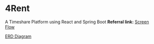 # 4Rent
A Timeshare Platform using React and Spring Boot
**Referral link:**
[Screen Flow](https://viewer.diagrams.net/?tags=%7B%7D&target=blank&highlight=0000ff&edit=_blank&layers=1&nav=1&title=ScreenFlow.png#R7Vxbc9o4GP01zD6R8QXfHksu25mmu5lm03b3ZccYAWpsi9oigf76lWzJNwnHgI1NZl9aW1iCnO%2FofDfBSL8Otr9H7nr1Gc2BP9KU%2BXak34w0TbMVnfxHR3bpiKUZ6cAygvN0SM0HHuEvwAYVNrqBcxCXHsQI%2BRiuy4MeCkPg4dKYG0XotfzYAvnld127SyAMPHquL45%2Bg3O8YqOqouQvfARwuWJvbRvshZnrPS8jtAnZ%2B4UoBOkrgcuXYY%2FGK3eOXgtD%2Bu1Iv44QwulVsL0GPoWVI5bOu9vzavaRIxDiRhO0x3EYPMVPn35Mr%2F%2FZffukfvl3PGGGe3H9DcOCfVq84%2BAkfx6gqygjffq6ghg8rl2PvvpK6EDGVjjwyZ1KLhfQ96%2BRj6Jkrn57e3d3e0PG2duACIPt3j9AzWAhTAMoADjakUfYhLHBzcFYpvH714LNDI73qmgvnQ26jCjLbPUcMXLBQDsEQK1bAO9sAqDSDoC6UcbPNkX8dF0Cn9oGfJ%2B%2B%2FjFWfn5%2FmFlft%2FHXP58e76be2FIF%2BP5awZhOo%2F%2Bs0Zr8u1kLkJKliTaAw%2BG8u1MKfBSwkyC8H06rAqctoaOUjZ2hKZKxiObCdzEXwzY5emPeEpa2A2q2fTmoTkNQza5AtcUNDebEe7BbFOEVWqLQ9W%2Fz0WkZzvyZe0QYnYL4A2C8Y67Q3WBUhhhsIf5Op18Z7O5vthi9vtkWb3bs5mCzxGgTeaCOUMw9YDdaAlz34CR9kCJTa%2BYIEBLCl7Lfbd1mnDR7bAb8GXrtxFxq0ViZ6eTmSj4FuaabA5JYpF8L2q1bMJn6IYrcXeGBNYIhjgsrP9CBgpNXK07eUJUKHdIlc3Jkn%2B14L645vezxkHzq75wN9KZAG3qb8ya548SRGkpKj6LV5X%2B42YaRJVY05VbM1kiJy6bl5m2bLm9P0Kz6Ceak9vlu%2BMjjrYIj%2F4iITpAhFNKIKE6u3ReXWJhekPyDsBf4NDki0yB4HVEnafrE%2BNMZecRcJlcIPcNwSV0njDFKTL2IUEBTtwitSX5CVw9AuJHuh3t3Bvwyh10fLkNy7RHqkc%2BkT7mafWAvBHA%2BT7cLiOEvd5asR1nMTEsWN6YjozZHYGkfmzzKUqoS4%2Ffv673BhnKlG86kbN707mT%2B26ZsWb4CWixigCs8OpQ5tXpfYk4w3HhvnEXDDKlJ0yi6s4CPxzIFCJ%2FS%2FfYQIQLFBYGpq72DaQhg3qMlDC8HQ1PvG0O7n%2BhEmoHwV86WgZhiJCMHyZKGRWfIQKSeRxU9uOdD7zl1yz83tOo39VbAe56hbT5CrtyAkj2cxesMuAtywzUE3r%2FllCvF4JWgYz3vGVyrKZj0C1iSOIr6hktRM1tWMz2vmok7Q2R5OP9Ay%2FqU0b4bx9AjcMREA7A4XACyjHqeXuUZVSZhNenVQEovTYWPe9g3ha9gcUNicD52YuirVrznpMKjPYmfmHdV8jqnsk6Ki7BOWxmY00C%2B892fy7fiw%2FD5nai2IudRljwp5Rxn8AJui82GYSlPByoyLHEYZ3O4PDSsC8lWIuA6ZY2oak17GiGvMuvSjT6sKvM%2BTkmqz8fTzG5cZW7KxzNF6aLMXzOZT%2BpsnhvN6RoYBO9D01PK1kXiE4u3tE%2Fc67pZntGhros1r3vimCkfYQDiFQElFsw3mAi9Ul%2B2tN4DdLH%2B9WE%2Bv0w0%2B68mOsYFO4kTPILR0CM4vXWO5R0DMTu9FgL%2FrI1SiPtnG4yRWNa8TC9hvOklnJa8hGafzUuIlei%2FuKCR4TnALvSHq2ya0aOfkAdP9crWcVn6EHmTKsyRuta4Hr1nD50psLUbyFhK%2BcuvXtSws07DDEcxWtEwVS3nocJxyQ5FTaxJfwbBDES%2FxZcZsJ21YyknjiqAdc5u2wGy1v35obfl0Gooh9apcnjc8aCJXqaX88ZpH2GCaZ7huI%2BqCbtYrDa7ywiAkljjFaBFingzCyB%2BJ6pdrxbKlXJi2HkGSbYEYz5E8MX1EuImB7XWiFh3J1psAIfahYah0%2FT4Q2en2p1jy%2Fb76%2FPHnNY9Umxrk%2F0%2Bz%2FuaUjcwkLbhxKqw6ci24USrrNNx21AVa2c87g52xYjs4uS6ZmvWyLWmT6ySQcYndgl5mKiXZ3Qn547om%2F9Xn9PVRx%2BU%2BpBssXLcoKobzfuSPQuQ2AvhAsROhRckqHo8vHr6LOmBhe4LXBJwk5sZPW7%2BLpRLqw%2BDiHSppl4ypd4O1cqLal10yeSVbanhBlitO1br6uWslXSXNyve%2FF5Nvz0MUQOSk6YjeoJdnokoySnUC9vY%2B2let69NbVLZgq3s60rgqZ0tPhEjzmn2LZ%2F94eZQ6n9Gpd7Sf1tD67f%2Bd8Ch02OPmbUpiJJ2iBTVXrshmtj6e2RFM%2FJX7wKQbGQYLlAUsEjnXUjhG6Ue5UqZGCe2QM4gcGKL44HbbKCiZlerEFbvotZr9DdcUdsfvDU5unLql6dPM6no%2BDNRy7%2FnSyXtnahZfWRHj6PzPsogxKyOWr31Bk76%2FaCqrFlNe7VttAbknLB6lbUDktoW5Ulysq6b33Y4yTS6SPVKISr%2FCYL3c%2BokJWSNSKmOaZ8mUvw8mFWe0Z1micFznmDGG88DcbzY%2BL6oWS2GY63qljbpPRwTY9qp%2BNMcA4XTUM8HJ7nNfyExJXT%2BC5T67X8%3D)

[ERD Diagram](https://github.com/NeyuD96155/4Rent/assets/144985563/a0c36324-6bf5-4b60-a91c-d7669df82d22)
